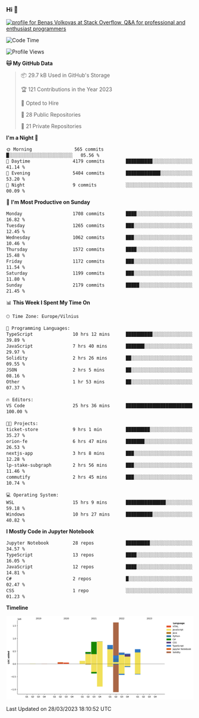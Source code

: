 ### Hi 👋
<a href="https://stackoverflow.com/users/14954249/benas-volkovas"><img src="https://stackoverflow.com/users/flair/14954249.png?theme=dark" width="208" height="58" alt="profile for Benas Volkovas at Stack Overflow, Q&amp;A for professional and enthusiast programmers" title="profile for Benas Volkovas at Stack Overflow, Q&amp;A for professional and enthusiast programmers"></a>

<!--START_SECTION:waka-->
![Code Time](http://img.shields.io/badge/Code%20Time-1%2C370%20hrs%2048%20mins-blue)

![Profile Views](http://img.shields.io/badge/Profile%20Views-0-blue)

**🐱 My GitHub Data** 

> 📦 29.7 kB Used in GitHub's Storage 
 > 
> 🏆 121 Contributions in the Year 2023
 > 
> 💼 Opted to Hire
 > 
> 📜 28 Public Repositories 
 > 
> 🔑 21 Private Repositories 
 > 
**I'm a Night 🦉** 

```text
🌞 Morning                565 commits         █░░░░░░░░░░░░░░░░░░░░░░░░   05.56 % 
🌆 Daytime                4179 commits        ██████████░░░░░░░░░░░░░░░   41.14 % 
🌃 Evening                5404 commits        █████████████░░░░░░░░░░░░   53.20 % 
🌙 Night                  9 commits           ░░░░░░░░░░░░░░░░░░░░░░░░░   00.09 % 
```
📅 **I'm Most Productive on Sunday** 

```text
Monday                   1708 commits        ████░░░░░░░░░░░░░░░░░░░░░   16.82 % 
Tuesday                  1265 commits        ███░░░░░░░░░░░░░░░░░░░░░░   12.45 % 
Wednesday                1062 commits        ███░░░░░░░░░░░░░░░░░░░░░░   10.46 % 
Thursday                 1572 commits        ████░░░░░░░░░░░░░░░░░░░░░   15.48 % 
Friday                   1172 commits        ███░░░░░░░░░░░░░░░░░░░░░░   11.54 % 
Saturday                 1199 commits        ███░░░░░░░░░░░░░░░░░░░░░░   11.80 % 
Sunday                   2179 commits        █████░░░░░░░░░░░░░░░░░░░░   21.45 % 
```


📊 **This Week I Spent My Time On** 

```text
🕑︎ Time Zone: Europe/Vilnius

💬 Programming Languages: 
TypeScript               10 hrs 12 mins      ██████████░░░░░░░░░░░░░░░   39.89 % 
JavaScript               7 hrs 40 mins       ███████░░░░░░░░░░░░░░░░░░   29.97 % 
Solidity                 2 hrs 26 mins       ██░░░░░░░░░░░░░░░░░░░░░░░   09.55 % 
JSON                     2 hrs 5 mins        ██░░░░░░░░░░░░░░░░░░░░░░░   08.16 % 
Other                    1 hr 53 mins        ██░░░░░░░░░░░░░░░░░░░░░░░   07.37 % 

🔥 Editors: 
VS Code                  25 hrs 36 mins      █████████████████████████   100.00 % 

🐱‍💻 Projects: 
ticket-store             9 hrs 1 min         █████████░░░░░░░░░░░░░░░░   35.27 % 
orion-fe                 6 hrs 47 mins       ███████░░░░░░░░░░░░░░░░░░   26.53 % 
nextjs-app               3 hrs 8 mins        ███░░░░░░░░░░░░░░░░░░░░░░   12.28 % 
lp-stake-subgraph        2 hrs 56 mins       ███░░░░░░░░░░░░░░░░░░░░░░   11.46 % 
commutify                2 hrs 45 mins       ███░░░░░░░░░░░░░░░░░░░░░░   10.74 % 

💻 Operating System: 
WSL                      15 hrs 9 mins       ███████████████░░░░░░░░░░   59.18 % 
Windows                  10 hrs 27 mins      ██████████░░░░░░░░░░░░░░░   40.82 % 
```

**I Mostly Code in Jupyter Notebook** 

```text
Jupyter Notebook         28 repos            █████████░░░░░░░░░░░░░░░░   34.57 % 
TypeScript               13 repos            ████░░░░░░░░░░░░░░░░░░░░░   16.05 % 
JavaScript               12 repos            ████░░░░░░░░░░░░░░░░░░░░░   14.81 % 
C#                       2 repos             █░░░░░░░░░░░░░░░░░░░░░░░░   02.47 % 
CSS                      1 repo              ░░░░░░░░░░░░░░░░░░░░░░░░░   01.23 % 
```



**Timeline**

![Lines of Code chart](https://raw.githubusercontent.com/BenasVolkovas/BenasVolkovas/main/assets/bar_graph.png)


 Last Updated on 28/03/2023 18:10:52 UTC
<!--END_SECTION:waka-->
